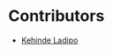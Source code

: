 # Contributors


- [Kehinde Ladipo][link-kehinde]


[link-kehinde]: https://github.com/kenny-wealth
